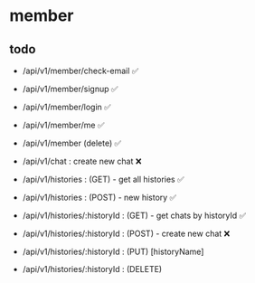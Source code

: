 # member

## todo

* /api/v1/member/check-email ✅
* /api/v1/member/signup ✅
* /api/v1/member/login ✅
* /api/v1/member/me ✅
* /api/v1/member (delete) ✅

* /api/v1/chat : create new chat ❌

* /api/v1/histories : (GET) - get all histories ✅
* /api/v1/histories : (POST) - new history ✅
* /api/v1/histories/:historyId : (GET) - get chats by historyId ✅
* /api/v1/histories/:historyId : (POST) - create new chat ❌
* /api/v1/histories/:historyId : (PUT) [historyName]
* /api/v1/histories/:historyId : (DELETE)